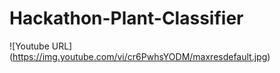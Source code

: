 # Hackathon-Plant-Classifier

![Youtube URL] (https://img.youtube.com/vi/cr6PwhsYODM/maxresdefault.jpg)
